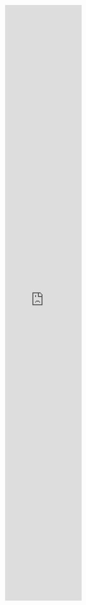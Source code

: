 <iframe width="50%" height="50%" src="https://www.youtube.com/embed/UJTbo6rlXzw" frameborder="0" allow="accelerometer; autoplay; encrypted-media; gyroscope; picture-in-picture" allowfullscreen></iframe>
